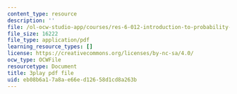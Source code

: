 ```yaml
---
content_type: resource
description: ''
file: /ol-ocw-studio-app/courses/res-6-012-introduction-to-probability-spring-2018/eb08b6a17a8ae66ed12658d1cd8a263b_c-BLp-585aU.pdf
file_size: 16222
file_type: application/pdf
learning_resource_types: []
license: https://creativecommons.org/licenses/by-nc-sa/4.0/
ocw_type: OCWFile
resourcetype: Document
title: 3play pdf file
uid: eb08b6a1-7a8a-e66e-d126-58d1cd8a263b
---
```


